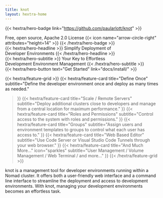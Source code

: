 ```yaml
---
title: knot
layout: hextra-home
---
```


{{< hextra/hero-badge link="https://github.com/paularlott/knot" >}}
  <div class="w-2 h-2 rounded-full bg-primary-400"></div>
  <span>Free, open source, Apache 2.0 License</span>
  {{< icon name="arrow-circle-right" attributes="height=14" >}}
{{< /hextra/hero-badge >}}

<div class="mt-6 mb-6">
{{< hextra/hero-headline >}}
  Simplify Deployment of&nbsp;<br class="sm:block hidden" />Developer Environments
{{< /hextra/hero-headline >}}
</div>

<div class="mb-12">
{{< hextra/hero-subtitle >}}
  Your Key to Effortless&nbsp;<br class="sm:block hidden" />Development Environment Management
{{< /hextra/hero-subtitle >}}
</div>

<div class="mb-6">
{{< hextra/hero-button text="Get Started" link="docs/install/" >}}
</div>

<div class="mt-6"></div>

{{< hextra/feature-grid >}}
  {{< hextra/feature-card
    title="Define Once"
    subtitle="Define the developer environment once and deploy as many times as needed."
  >}}
  {{< hextra/feature-card
    title="Scale / Remote Servers"
    subtitle="Deploy additional clusters close to developers and manage from a central location for maximum performance."
  >}}
  {{< hextra/feature-card
    title="Roles and Permissions"
    subtitle="Control access to the system with roles and permissions."
  >}}
  {{< hextra/feature-card
    title="Groups"
    subtitle="Assign users and environment templates to groups to control what each user has access to."
  >}}
  {{< hextra/feature-card
    title="Web Based Editor"
    subtitle="Use Code Server or Visual Studio Code Tunnels through your web browser."
  >}}
  {{< hextra/feature-card
    title="And Much More..."
    icon="sparkles"
    subtitle="User Management / Volume Management / Web Terminal / and more..."
  >}}
{{< /hextra/feature-grid >}}

<div class="mt-12">
knot is a management tool for developer environments running within a Nomad cluster. It offers both a user-friendly web interface and a command line interface to streamline the deployment and access to development environments. With knot, managing your development environments becomes an effortless task.
</div>
